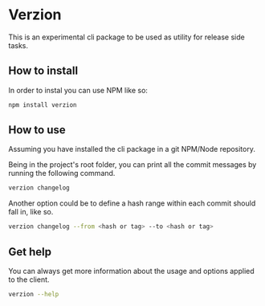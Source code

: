 # Verzion

This is an experimental cli package to be used as utility for release side tasks.

## How to install

In order to instal you can use NPM like so:

```sh
npm install verzion
```

## How to use

Assuming you have installed the cli package in a git NPM/Node repository.

Being in the project's root folder, you can print all the commit messages by running the following command.

```sh
verzion changelog
```

Another option could be to define a hash range within each commit should fall in, like so.

```sh
verzion changelog --from <hash or tag> --to <hash or tag>
```

## Get help

You can always get more information about the usage and options applied to the client.

```sh
verzion --help
```